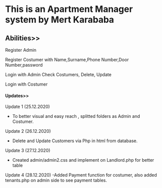 # This is an Apartment Manager system by Mert Karababa



## Abilities>>

Register Admin

Register Costumer with Name,Surname,Phone Number,Door Number,password

Login with Admin
Check Costumers, Delete, Update

Login with Costumer
 
#### Updates>>

Update 1   (25.12.2020)
- To better visual and easy reach , splitted folders as Admin and Costumer.

Update 2 (26.12.2020)
- Delete and Update Customers via Php in html from database.

Update 3 (27.12.2020)
- Created admin/admin2.css and implement on Landlord.php for better table

Update 4 (28.12.2020)
-Added Payment function for costumer, also added tenants.php on admin side to see payment tables.


